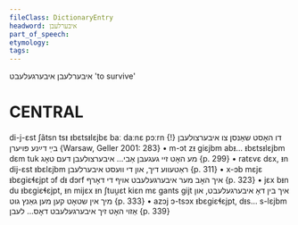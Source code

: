 ```yaml
---
fileClass: DictionaryEntry
headword: איבערלעבן
part_of_speech: 
etymology: 
tags: 
---
```

איבערלעבן
איבערגעלעבט
'to survive'

CENTRAL
========

di-j-ɛst ʃãtsn tsᵻ ᵻbɛtsᵻlɛjbɛ baː daːnɛ pɔːrn דו האָסט שאַנסן צו איבערצולעבן {!} בײַ דײַנע פּויערן  {Warsaw, Geller 2001: 283}
	•	m-ɔt zᵻ giɛjbm abᵻ... ᵻbɛtsᵻlɛjbm dɛm tuk מע האָט זיי געגעבן אַבי... איבערצולעבן דעם טאָג {p. 299}
	•	ratɛvɛ dɛx, ᵻn dij-ɛst ᵻbɛlɛjbm ראַטעווע דיך, און די וועסט איבערלעבן {p. 311}
	•	x-ɔb mɛjɛ ᵻbɛgiɛɬɛjpt ɔf dᵻ dɔrf איך האָב מער איבערגעלעבט אויף די דאָרף {p. 323}
	•	jɛx bᵻn du ᵻbɛgiɛɬɛjpt, ᵻn mijɛx ᵻn ʃtuu̯ɛt kiɛn mɛ gants gijt איך בין דאָ איבערגעלעבט, און מיך אין שטאָט קען מען גאַנץ גוט {p. 333}
	•	azɔj ɔ-tsɔx ᵻbɛgiɛɬɛjpt, dᵻs... s-lɛjbm אַזוי האָט זיך איבערגעלעבט דאָס... לעבן {p. 339}

